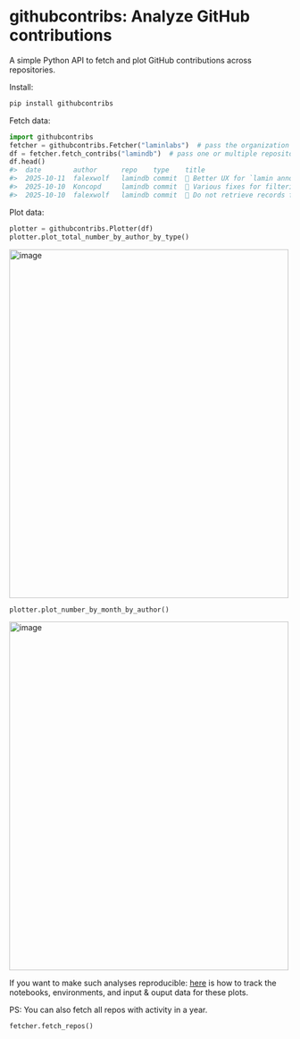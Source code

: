 # githubcontribs: Analyze GitHub contributions

A simple Python API to fetch and plot GitHub contributions across repositories.

Install:

```bash
pip install githubcontribs
```

Fetch data:

```python
import githubcontribs
fetcher = githubcontribs.Fetcher("laminlabs")  # pass the organization
df = fetcher.fetch_contribs("lamindb")  # pass one or multiple repositories
df.head()
#>	date		author		repo	type	title											...
#>	2025-10-11	falexwolf	lamindb	commit	🚸 Better UX for `lamin annotate` CLI command	...
#>	2025-10-10	Koncopd		lamindb	commit	🐛 Various fixes for filtering (#3147)			...
#>	2025-10-10	falexwolf	lamindb	commit	🐛 Do not retrieve records from trash based on	...
```

Plot data:

```python
plotter = githubcontribs.Plotter(df)
plotter.plot_total_number_by_author_by_type()
```

<img width="500" height="624" alt="image" src="https://github.com/user-attachments/assets/29a872ac-e244-4ac8-a24f-a66706a20761" />

```python
plotter.plot_number_by_month_by_author()
```

<img width="500" height="624" alt="image" src="https://github.com/user-attachments/assets/cfa31614-352b-469f-bf48-eeaca29cd5dd" />

If you want to make such analyses reproducible: [here](https://lamin.ai/laminlabs/lamindata/transform/X1ZxsmZxISxW) is how to track the notebooks, environments, and input & ouput data for these plots.

PS: You can also fetch all repos with activity in a year.

```python
fetcher.fetch_repos()
```
